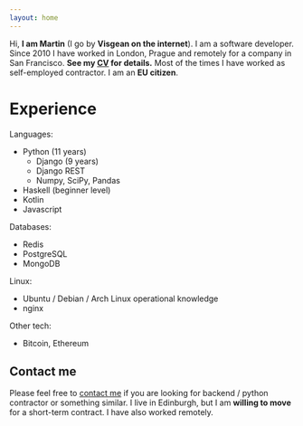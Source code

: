```yaml
---
layout: home
---
```



Hi, **I am Martin** (I go by **Visgean on the internet**). I am a software developer. Since 2010 I have worked  in London, Prague and remotely for a company in San Francisco. 
**See my [CV](/cv.pdf) for details.** Most of the times I have worked as self-employed contractor. I am an **EU citizen**.

# Experience

Languages:
- Python (11 years)
  - Django (9 years)
  - Django REST
  - Numpy, SciPy, Pandas
- Haskell (beginner level)
- Kotlin
- Javascript

Databases:
- Redis
- PostgreSQL
- MongoDB

Linux:
- Ubuntu / Debian / Arch Linux operational knowledge
- nginx 

Other tech:
- Bitcoin, Ethereum


## Contact me

Please feel free to [contact me](mailto:visgean@gmail.com) if you are looking for backend / python contractor or something similar. I live in Edinburgh, but  I am **willing to move** for a short-term contract. I have also worked remotely.  
